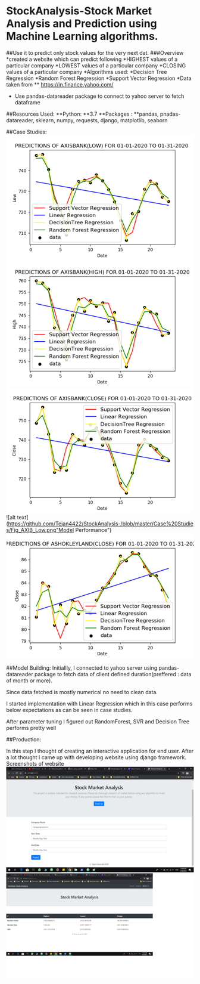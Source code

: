 # StockAnalysis-Stock Market Analysis and Prediction using Machine Learning algorithms. 
##Use it to predict only stock values for the very next dat.
###Overview
*created a website which can predict following
    *HIGHEST values of a particular company
    *LOWEST values of a particular company
    *CLOSING values of a particular company
*Algorithms used:
    *Decision Tree Regression
    *Random Forest Regression
    *Support Vector Regression
*Data taken from ** https://in.finance.yahoo.com/
* Use pandas-datareader package to connect to yahoo server to fetch dataframe

##Resources Used:
**Python: **3.7
**Packages : **pandas, pnadas-datareader, sklearn, numpy, requests, django, matplotlib, seaborn

##Case Studies:
![alt text](https://github.com/Tejan4422/StockAnalysis-/blob/master/Case%20Studies/Fig_AXIS_Low.png "Model Performance")
![alt text](https://github.com/Tejan4422/StockAnalysis-/blob/master/Case%20Studies/Fig_AXIS_High.png "Model Performance")
![alt text](https://github.com/Tejan4422/StockAnalysis-/blob/master/Case%20Studies/Fig_AXIS_Close.png "Model Performance")
![alt text](https://github.com/Tejan4422/StockAnalysis-/blob/master/Case%20Studies/Fig_AXIB_Low.png"Model Performance")
![alt text](https://github.com/Tejan4422/StockAnalysis-/blob/master/Case%20Studies/Fig_ASHOKLEYLAND_Close.png "Model Performance")

##Model Building:
Initiallly, I connected to yahoo server using pandas-datareader package to fetch data of client defined duration(preffered : data of month or more).

Since data fetched is mostly numerical no need to clean data.

I started implementation with Linear Regression which in this case performs below expectations as can be seen in case studies.

After parameter tuning I figured out RandomForest, SVR and Decision Tree performs pretty well

##Production:

In this step I thought of creating an interactive application for end user. After a lot thought I came up with developing website using
django framework.
Screenshots of website
![alt text](https://github.com/Tejan4422/StockAnalysis-/blob/master/screenshots/homepage.png "Homepage")
![alt text](https://github.com/Tejan4422/StockAnalysis-/blob/master/screenshots/prediction.png "Prediction Table")
